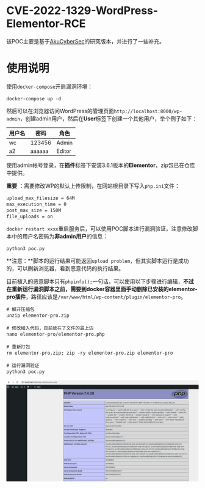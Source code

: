 # CVE-2022-1329-WordPress-Elementor-RCE

该POC主要是基于[AkuCyberSec]((https://github.com/AkuCyberSec/CVE-2022-1329-WordPress-Elementor-3.6.0-3.6.1-3.6.2-Remote-Code-Execution-Exploit))的研究版本，并进行了一些补充。

# 使用说明

使用`docker-compose`开启漏洞环境：

```shell
docker-compose up -d
```

然后可以在浏览器访问WordPress的管理页面`http://localhost:8000/wp-admin`，创建admin用户，然后在**User**标签下创建一个其他用户，举个例子如下：

| 用户名 | 密码   | 角色   |
|--------|--------|--------|
| wc     | 123456 | Admin  |
| a2     | aaaaaa | Editor |

使用admin帐号登录，在**插件**标签下安装3.6.1版本的**Elementor**，zip包已在仓库中提供。

**重要** ：需要修改WP的默认上传限制，在网站根目录下写入`php.ini`文件：

```text
upload_max_filesize = 64M
max_execution_time = 0
post_max_size = 150M
file_uploads = on
```

`docker restart xxxx`重启服务后，可以使用POC脚本进行漏洞验证，注意修改脚本中的用户名密码为**非admin用户**的信息：

```shell
python3 poc.py
```

**注意：**脚本的运行结果可能返回`upload problem`，但其实脚本运行是成功的，可以刷新浏览器，看到恶意代码的执行结果。

目前植入的恶意脚本只有`phpinfo();`一句话，可以使用以下步骤进行编辑，**不过在重新运行漏洞脚本之前，需要到docker容器里面手动删除已安装的elementor-pro插件**，路径应该是`/var/www/html/wp-content/plugin/elementor-pro`。

```shell
# 解开压缩包
unzip elementor-pro.zip

# 修改植入代码，目前放在了文件的最上边
nano elementor-pro/elementor-pro.php

# 重新打包
rm elementor-pro.zip; zip -ry elementor-pro.zip elementor-pro

# 运行漏洞验证
python3 poc.py
```

![效果](1.png)
